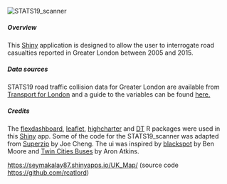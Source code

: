 ![STATS19_scanner](https://github.com/rcatlord/shinyapps/blob/master/GIFs/STATS19_scanner.gif)

##### Overview
This [Shiny](https://cran.r-project.org/web/packages/shiny/index.html) application is designed to allow the user to interrogate road casualties reported in Greater London between 2005 and 2015.

##### Data sources
STATS19 road traffic collision data for Greater London are available from [Transport for London](https://www.tfl.gov.uk/corporate/publications-and-reports/road-safety) and a guide to the variables can be found [here.](https://www.tfl.gov.uk/cdn/static/cms/documents/collision-data-guide.pdf)

##### Credits
The [flexdashboard](https://cran.r-project.org/web/packages/flexdashboard/index.html), [leaflet](https://cran.r-project.org/web/packages/leaflet/index.html"), [highcharter](https://cran.r-project.org/web/packages/highcharter/index.html) and [DT](https://cran.r-project.org/web/packages/DT/index.html) R packages were used in this [Shiny](https://cran.r-project.org/web/packages/shiny/index.html) app. Some of the code for the STATS19_scanner was adapted from
[Superzip](http://shiny.rstudio.com/gallery/superzip-example.html) by Joe Cheng. The ui was inspired by [blackspot](http://blackspot.org.uk) by Ben Moore and [Twin Cities Buses](https://gallery.shinyapps.io/086-bus-dashboard/) by Aron Atkins.
<br> 

 https://seymakalay87.shinyapps.io/UK_Map/  (source code https://github.com/rcatlord)




